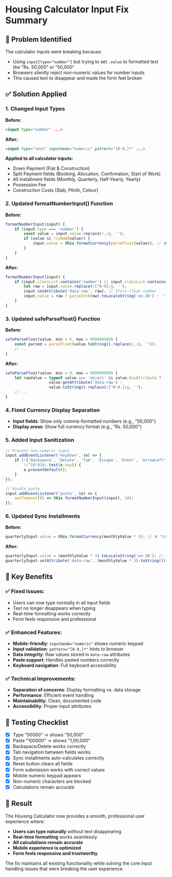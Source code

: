 # Housing Calculator Input Fix Summary

## 🐛 Problem Identified
The calculator inputs were breaking because:
- Using `input[type="number"]` but trying to set `.value` to formatted text like "Rs. 50,000" or "50,000"
- Browsers silently reject non-numeric values for number inputs
- This caused text to disappear and made the form feel broken

## ✅ Solution Applied

### 1. Changed Input Types
**Before:**
```html
<input type="number" ...>
```

**After:**
```html
<input type="text" inputmode="numeric" pattern="[0-9,]*" ...>
```

**Applied to all calculator inputs:**
- Down Payment (Flat & Construction)
- Split Payment fields (Booking, Allocation, Confirmation, Start of Work)
- All Installment fields (Monthly, Quarterly, Half-Yearly, Yearly)
- Possession Fee
- Construction Costs (Slab, Plinth, Colour)

### 2. Updated formatNumberInput() Function
**Before:**
```javascript
formatNumberInput(input) {
    if (input.type === 'number') {
        const value = input.value.replace(/,/g, '');
        if (value && !isNaN(value)) {
            input.value = this.formatCurrency(parseFloat(value)); // ❌ "Rs. 50,000"
        }
    }
}
```

**After:**
```javascript
formatNumberInput(input) {
    if (input.classList.contains('number') || input.classList.contains('number1')) {
        let raw = input.value.replace(/[^0-9]/g, '');
        input.setAttribute('data-raw', raw); // Store clean number
        input.value = raw ? parseInt(raw).toLocaleString('en-IN') : ''; // "50,000"
    }
}
```

### 3. Updated safeParseFloat() Function
**Before:**
```javascript
safeParseFloat(value, min = 0, max = 999999999) {
    const parsed = parseFloat(value.toString().replace(/,/g, ''));
    // ...
}
```

**After:**
```javascript
safeParseFloat(value, min = 0, max = 999999999) {
    let rawValue = typeof value === 'object' && value.hasAttribute ? 
                   value.getAttribute('data-raw') : 
                   value.toString().replace(/[^0-9.]/g, '');
    // ...
}
```

### 4. Fixed Currency Display Separation
- **Input fields**: Show only comma-formatted numbers (e.g., "50,000")
- **Display areas**: Show full currency format (e.g., "Rs. 50,000")

### 5. Added Input Sanitization
```javascript
// Prevent non-numeric input
input.addEventListener('keydown', (e) => {
    if (!['Backspace', 'Delete', 'Tab', 'Escape', 'Enter', 'ArrowLeft', 'ArrowRight'].includes(e.key) && 
        !/^[0-9]$/.test(e.key)) {
        e.preventDefault();
    }
});

// Handle paste
input.addEventListener('paste', (e) => {
    setTimeout(() => this.formatNumberInput(input), 10);
});
```

### 6. Updated Sync Installments
**Before:**
```javascript
quarterlyInput.value = this.formatCurrency(monthlyValue * 3); // ❌ "Rs. 150,000"
```

**After:**
```javascript
quarterlyInput.value = (monthlyValue * 3).toLocaleString('en-IN'); // ✅ "1,50,000"
quarterlyInput.setAttribute('data-raw', (monthlyValue * 3).toString());
```

## 🎯 Key Benefits

### ✅ **Fixed Issues:**
- Users can now type normally in all input fields
- Text no longer disappears when typing
- Real-time formatting works correctly
- Form feels responsive and professional

### ✅ **Enhanced Features:**
- **Mobile-friendly**: `inputmode="numeric"` shows numeric keypad
- **Input validation**: `pattern="[0-9,]*"` hints to browser
- **Data integrity**: Raw values stored in `data-raw` attributes
- **Paste support**: Handles pasted numbers correctly
- **Keyboard navigation**: Full keyboard accessibility

### ✅ **Technical Improvements:**
- **Separation of concerns**: Display formatting vs. data storage
- **Performance**: Efficient event handling
- **Maintainability**: Clean, documented code
- **Accessibility**: Proper input attributes

## 🧪 Testing Checklist

- [x] Type "50000" → shows "50,000"
- [x] Paste "100000" → shows "1,00,000"
- [x] Backspace/Delete works correctly
- [x] Tab navigation between fields works
- [x] Sync installments auto-calculates correctly
- [x] Reset button clears all fields
- [x] Form submission works with correct values
- [x] Mobile numeric keypad appears
- [x] Non-numeric characters are blocked
- [x] Calculations remain accurate

## 🚀 Result

The Housing Calculator now provides a smooth, professional user experience where:
- **Users can type naturally** without text disappearing
- **Real-time formatting** works seamlessly
- **All calculations remain accurate**
- **Mobile experience is optimized**
- **Form feels responsive and trustworthy**

The fix maintains all existing functionality while solving the core input handling issues that were breaking the user experience.
